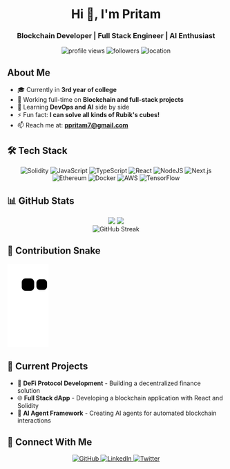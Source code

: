 <h1 align="center">Hi 👋, I'm Pritam</h1>
<h3 align="center">Blockchain Developer | Full Stack Engineer | AI Enthusiast</h3>   

<p align="center">
  <img src="https://komarev.com/ghpvc/?username=pritamp20&label=Profile%20views&color=0e75b6&style=for-the-badge" alt="profile views" />
  <img src="https://img.shields.io/github/followers/pritamp20?style=for-the-badge&color=orange" alt="followers" />
  <img src="https://img.shields.io/badge/Based%20In-Bangalore-brightgreen?style=for-the-badge" alt="location" />     
</p>

<div align="center">
<!--   <img src="https://leetcode-stats-six.vercel.app/api?username=pritamp20&theme=dark" alt="LeetCode Stats" /> --> 
</div>

##  About Me

- 🎓 Currently in **3rd year of college**
- 🔭 Working full-time on **Blockchain and full-stack projects**           
- 🌱 Learning **DevOps and AI** side by side
- ⚡ Fun fact: **I can solve all kinds of Rubik's cubes!**
- 📫 Reach me at: **ppritam7@gmail.com**

## 🛠️ Tech Stack

<p align="center">
  <img src="https://img.shields.io/badge/solidity-%23363636.svg?style=for-the-badge&logo=solidity&logoColor=white" alt="Solidity" />
  <img src="https://img.shields.io/badge/javascript-%23323330.svg?style=for-the-badge&logo=javascript&logoColor=%23F7DF1E" alt="JavaScript" />
  <img src="https://img.shields.io/badge/typescript-%23007ACC.svg?style=for-the-badge&logo=typescript&logoColor=white" alt="TypeScript" />
  <img src="https://img.shields.io/badge/react-%2320232a.svg?style=for-the-badge&logo=react&logoColor=%2361DAFB" alt="React" />
  <img src="https://img.shields.io/badge/node.js-6DA55F?style=for-the-badge&logo=node.js&logoColor=white" alt="NodeJS" />
  <img src="https://img.shields.io/badge/Next-black?style=for-the-badge&logo=next.js&logoColor=white" alt="Next.js" />
  <img src="https://img.shields.io/badge/ethereum-3C3C3D?style=for-the-badge&logo=ethereum&logoColor=white" alt="Ethereum" />
  <img src="https://img.shields.io/badge/docker-%230db7ed.svg?style=for-the-badge&logo=docker&logoColor=white" alt="Docker" />
  <img src="https://img.shields.io/badge/AWS-%23FF9900.svg?style=for-the-badge&logo=amazon-aws&logoColor=white" alt="AWS" />
  <img src="https://img.shields.io/badge/TensorFlow-%23FF6F00.svg?style=for-the-badge&logo=TensorFlow&logoColor=white" alt="TensorFlow" />
</p>

## 📊 GitHub Stats

<div align="center">
  <img height="180em" src="https://github-readme-stats.vercel.app/api?username=pritamp20&show_icons=true&theme=tokyonight&hide_border=true" />
  <img height="180em" src="https://github-readme-stats.vercel.app/api/top-langs/?username=pritamp20&layout=compact&theme=tokyonight&hide_border=true" />
</div>

<div align="center">
  <img src="https://github-readme-streak-stats.herokuapp.com/?user=pritamp20&theme=tokyonight&hide_border=true" alt="GitHub Streak" />
</div>

## 🐍 Contribution Snake
![Snake animation](https://github.com/PritamP20/PritamP20/blob/output/github-contribution-grid-snake.svg)


## 💼 Current Projects

- 🔗 **DeFi Protocol Development** - Building a decentralized finance solution
- 🌐 **Full Stack dApp** - Developing a blockchain application with React and Solidity
- 🤖 **AI Agent Framework** - Creating AI agents for automated blockchain interactions




## 🤝 Connect With Me

<p align="center">
  <a href="https://github.com/pritamp20" target="_blank">
    <img src="https://img.shields.io/badge/github-%23121011.svg?style=for-the-badge&logo=github&logoColor=white" alt="GitHub" />
  </a>
  <a href="https://linkedin.com/in/pritamp20" target="_blank">
    <img src="https://img.shields.io/badge/linkedin-%230077B5.svg?style=for-the-badge&logo=linkedin&logoColor=white" alt="LinkedIn" />
  </a>
  <a href="https://twitter.com/pritamp20" target="_blank">
    <img src="https://img.shields.io/badge/Twitter-%231DA1F2.svg?style=for-the-badge&logo=Twitter&logoColor=white" alt="Twitter" />
  </a>
</p>

<!-- 
To enable the Snake animation:
1. Create a new GitHub Actions workflow by creating a file at .github/workflows/snake.yml
2. Add the following content to the file:

name: Generate Snake

on:
  schedule:
    - cron: "0 */12 * * *"
  workflow_dispatch:

jobs:
  build:
    runs-on: ubuntu-latest
    steps:
      - uses: actions/checkout@v2
      - uses: Platane/snk@master
        id: snake-gif
        with:
          github_user_name: pritamp20
          svg_out_path: dist/github-contribution-grid-snake.svg

      - uses: crazy-max/ghaction-github-pages@v2.1.3
        with:
          target_branch: output
          build_dir: dist
        env:
          GITHUB_TOKEN: ${{ secrets.GITHUB_TOKEN }}
-->
